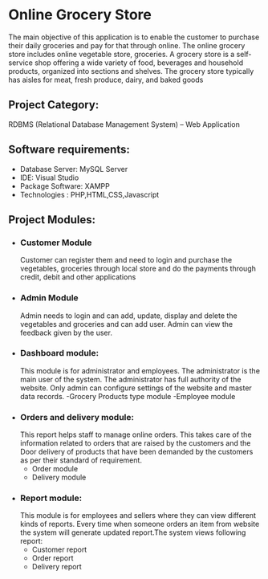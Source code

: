 # Online Grocery Store
The main objective of this application is to enable the customer to purchase their daily groceries and pay for that through online. The online grocery store includes online vegetable store, groceries.
A grocery store is a self-service shop offering a wide variety of food, beverages and household products, organized into sections and shelves. The grocery store typically has aisles for meat, fresh produce, dairy, and baked goods

## Project Category:
RDBMS (Relational Database Management System) – Web Application

## Software requirements:
-	Database Server: MySQL Server
-	IDE: Visual Studio
-	Package Software: XAMPP
-	Technologies : PHP,HTML,CSS,Javascript

## Project Modules:
- ### Customer Module
  Customer can register them and need to login and purchase the vegetables, groceries through local store and do the payments through credit, debit and other applications
- ### Admin Module
  Admin needs to login and can add, update, display and delete the vegetables and groceries and can add user. Admin can view the feedback given by the user.
- ### Dashboard module:
  This module is for administrator and employees. The administrator is the main user of the system. The administrator has full authority of the website. Only admin can 
  configure settings of the website and master data records.
    -Grocery Products type module
    -Employee module
- ### Orders and delivery module:
  This report helps staff to manage online orders. This takes care of the information related to orders that are raised by the customers and the Door delivery of               products that have been demanded by the customers as per their standard of requirement.
    - Order module
    - Delivery module
- ### Report module:
  This module is for employees and sellers where they can view different kinds of reports. Every time when someone orders an item from website the system will generate         updated report.The system views following report: 
    -	Customer report
    -	Order report 
    -	Delivery report 
